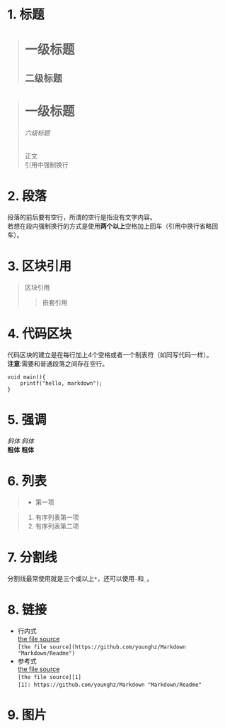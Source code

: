 # 1. 标题
> 一级标题
> ===
> 二级标题
> ---

> # 一级标题
> ###### 六级标题
> 正文  
引用中强制换行

# 2. 段落
段落的前后要有空行，所谓的空行是指没有文字内容。  
若想在段内强制换行的方式是使用**两个以上**空格加上回车（引用中换行省略回车）。

# 3. 区块引用
> 区块引用
>> 嵌套引用

# 4. 代码区块
代码区块的建立是在每行加上4个空格或者一个制表符（如同写代码一样）。  
**注意**:需要和普通段落之间存在空行。

	void main(){
		printf("hello, markdown");
	}
	
# 5. 强调
*斜体*	_斜体_  
**粗体**	__粗体__

# 6. 列表
> - 第一项

>	1. 有序列表第一项
> 2. 有序列表第二项

# 7. 分割线
分割线最常使用就是三个或以上`*`，还可以使用`-`和`_`。

# 8. 链接
- 行内式  
[the file source](https://github.com/younghz/Markdown "Markdown/Readme")  
`[the file source](https://github.com/younghz/Markdown "Markdown/Readme")`  
- 参考式  
[the file source][1]  
`[the file source][1]`  
`[1]: https://github.com/younghz/Markdown "Markdown/Readme"`  

[1]: https://github.com/younghz/Markdown "Markdown/Readme"

# 9. 图片







